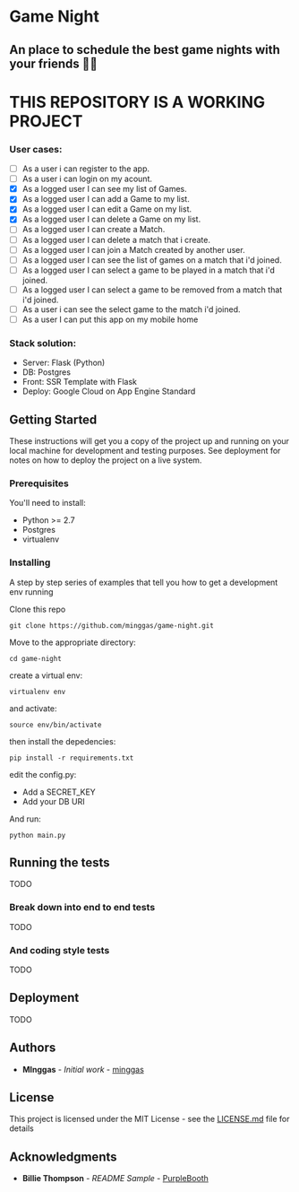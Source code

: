# Game Night

## An place to schedule the best game nights with your friends :game_die::game_die:

# THIS REPOSITORY IS A WORKING PROJECT

### User cases:

- [ ] As a user i can register to the app.
- [ ] As a user i can login on my acount.
- [x] As a logged user I can see my list of Games.
- [x] As a logged user I can add a Game to my list.
- [x] As a logged user I can edit a Game on my list.
- [x] As a logged user I can delete a Game on my list.
- [ ] As a logged user I can create a Match.
- [ ] As a logged user I can delete a match that i create.
- [ ] As a logged user I can join a Match created by another user.
- [ ] As a logged user I can see the list of games on a match that i'd joined.
- [ ] As a logged user I can select a game to be played in a match that i'd joined.
- [ ] As a logged user I can select a game to be removed from a match that i'd joined.
- [ ] As a user i can see the select game to the match i'd joined.
- [ ] As a user I can put this app on my mobile home

### Stack solution:

- Server: Flask (Python)
- DB: Postgres
- Front: SSR Template with Flask
- Deploy: Google Cloud on App Engine Standard

## Getting Started

These instructions will get you a copy of the project up and running on your local machine for development and testing purposes. See deployment for notes on how to deploy the project on a live system.

### Prerequisites

You'll need to install:

- Python >= 2.7
- Postgres
- virtualenv

### Installing

A step by step series of examples that tell you how to get a development env running

Clone this repo

```
git clone https://github.com/minggas/game-night.git
```

Move to the appropriate directory:

```
cd game-night
```

create a virtual env:

```
virtualenv env
```

and activate:

```
source env/bin/activate
```

then install the depedencies:

```
pip install -r requirements.txt
```

edit the config.py:
* Add a SECRET_KEY
* Add your DB URI

And run:

```
python main.py
```

## Running the tests

TODO

### Break down into end to end tests

TODO

### And coding style tests

TODO

## Deployment

TODO

## Authors

- **MInggas** - _Initial work_ - [minggas](https://github.com/minggas)

## License

This project is licensed under the MIT License - see the [LICENSE.md](LICENSE.md) file for details

## Acknowledgments

- **Billie Thompson** - _README Sample_ - [PurpleBooth](https://github.com/PurpleBooth)
